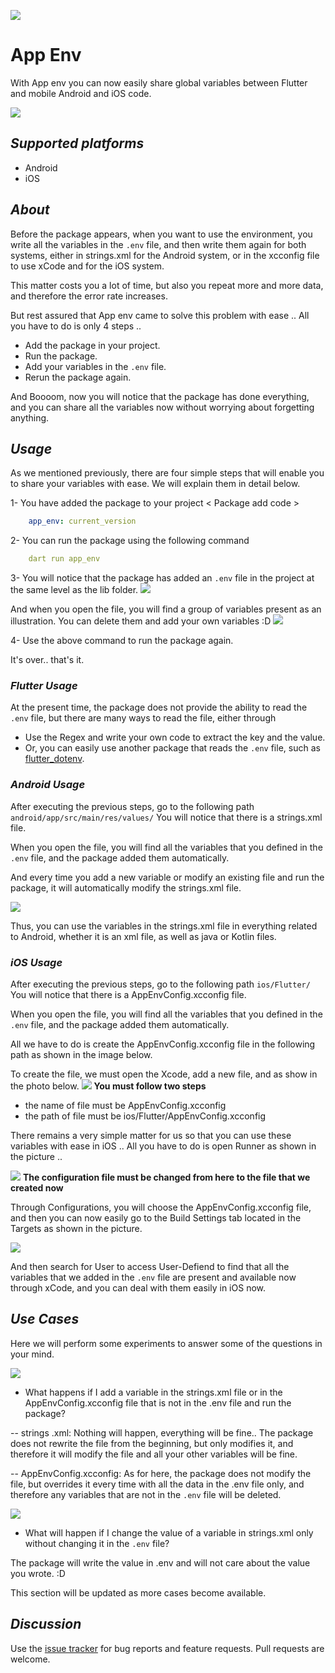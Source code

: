 ![](https://www7.0zz0.com/2023/07/13/22/729644482.jpg)
# App Env
With App env you can now easily share global variables between Flutter and mobile Android and iOS code.

![](https://s11.gifyu.com/images/SWuTu.gif)
## _Supported platforms_
- Android
- iOS
## _About_
Before the package appears, when you want to use the environment, you write all the variables in the `.env` file, and then write them again for both systems, either in strings.xml for the Android system, or in the xcconfig file to use xCode and for the iOS system.

This matter costs you a lot of time, but also you repeat more and more data, and therefore the error rate increases.

But rest assured that App env came to solve this problem with ease .. All you have to do is only 4 steps ..
- Add the package in your project.
- Run the package.
- Add your variables in the `.env` file.
- Rerun the package again.

And Boooom, now you will notice that the package has done everything, and you can share all the variables now without worrying about forgetting anything.
## _Usage_
As we mentioned previously, there are four simple steps that will enable you to share your variables with ease. We will explain them in detail below.

1- You have added the package to your project
< Package add code >
```yml
    app_env: current_version
```

2- You can run the package using the following command
```yml
    dart run app_env
```
3- You will notice that the package has added an `.env` file in the project at the same level as the lib folder.
![](https://www8.0zz0.com/2023/07/13/22/749140116.png)

And when you open the file, you will find a group of variables present as an illustration. You can delete them and add your own variables :D
![](https://www8.0zz0.com/2023/07/13/22/327861201.png)

4- Use the above command to run the package again.

It's over.. that's it.
### _Flutter Usage_
At the present time, the package does not provide the ability to read the `.env` file, but there are many ways to read the file, either through

- Use the Regex and write your own code to extract the key and the value.
- Or, you can easily use another package that reads the `.env` file, such as [flutter_dotenv](https://pub.dev/packages/flutter_dotenv).
### _Android Usage_
After executing the previous steps, go to the following path `android/app/src/main/res/values/` You will notice that there is a strings.xml file.

When you open the file, you will find all the variables that you defined in the `.env` file, and the package added them automatically.

And every time you add a new variable or modify an existing file and run the package, it will automatically modify the strings.xml file.

![](https://www8.0zz0.com/2023/07/13/22/115791653.png)

Thus, you can use the variables in the strings.xml file in everything related to Android, whether it is an xml file, as well as java or Kotlin files.
### _iOS Usage_
After executing the previous steps, go to the following path `ios/Flutter/` You will notice that there is a AppEnvConfig.xcconfig file.

When you open the file, you will find all the variables that you defined in the `.env` file, and the package added them automatically.

All we have to do is create the AppEnvConfig.xcconfig file in the following path as shown in the image below.

To create the file, we must open the Xcode, add a new file, and as show in the photo below.
![](https://www8.0zz0.com/2023/07/13/22/732702959.png)
**You must follow two steps**
- the name of file must be AppEnvConfig.xcconfig
- the path of file must be ios/Flutter/AppEnvConfig.xcconfig

There remains a very simple matter for us so that you can use these variables with ease in iOS .. All you have to do is open Runner as shown in the picture ..

![](https://www8.0zz0.com/2023/07/13/22/701990839.png)
**The configuration file must be changed from here to the file that we created now**

Through Configurations, you will choose the AppEnvConfig.xcconfig file, and then you can now easily go to the Build Settings tab located in the Targets as shown in the picture.

![](https://www8.0zz0.com/2023/07/13/22/388312176.png)

And then search for User to access User-Defiend to find that all the variables that we added in the `.env` file are present and available now through xCode, and you can deal with them easily in iOS now.

## _Use Cases_
Here we will perform some experiments to answer some of the questions in your mind.

![](https://s12.gifyu.com/images/SWu3u.gif)
- What happens if I add a variable in the strings.xml file or in the AppEnvConfig.xcconfig file that is not in the .env file and run the package?

-- strings .xml: Nothing will happen, everything will be fine.. The package does not rewrite the file from the beginning, but only modifies it, and therefore it will modify the file and all your other variables will be fine.

-- AppEnvConfig.xcconfig: As for here, the package does not modify the file, but overrides it every time with all the data in the .env file only, and therefore any variables that are not in the `.env` file will be deleted.


![](https://s11.gifyu.com/images/SWu3Q.gif)
- What will happen if I change the value of a variable in strings.xml only without changing it in the `.env` file?

The package will write the value in .env and will not care about the value you wrote. :D

This section will be updated as more cases become available.
## _Discussion_
Use the [issue tracker](https://github.com/mohamedhaloka/app_env/issues) for bug reports and feature requests.
Pull requests are welcome.